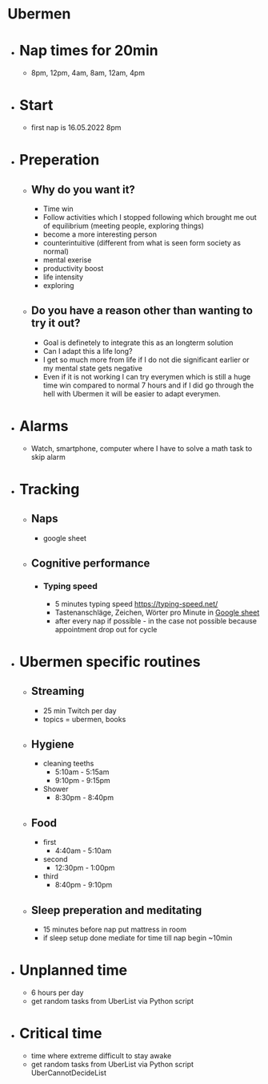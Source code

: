 # Ubermen

- # Nap times for 20min

  - 8pm, 12pm, 4am, 8am, 12am, 4pm

- # Start

  - first nap is 16.05.2022 8pm

- # Preperation

  - ## Why do you want it?
    - Time win
    - Follow activities which I stopped following which brought me out of equilibrium (meeting people, exploring things)
    - become a more interesting person
    - counterintuitive (different from what is seen form society as normal)
    - mental exerise
    - productivity boost
    - life intensity
    - exploring
  - ## Do you have a reason other than wanting to try it out?
    - Goal is definetely to integrate this as an longterm solution
    - Can I adapt this a life long?
    - I get so much more from life if I do not die significant earlier or my mental state gets negative
    - Even if it is not working I can try everymen which is still a huge time win compared to normal 7 hours and if I did go through the hell with Ubermen it will be easier to adapt everymen.

- # Alarms

  - Watch, smartphone, computer where I have to solve a math task to skip alarm

- # Tracking

  - ## Naps
    - google sheet
  - ## Cognitive performance
    - ### Typing speed
      - 5 minutes typing speed https://typing-speed.net/
      - Tastenanschläge, Zeichen, Wörter pro Minute in [Google sheet](https://docs.google.com/spreadsheets/d/1WDMu-WaBP2z2EyajL5h2_1bL624rkUQIdvv55FT9pig/edit#gid=0)
      - after every nap if possible - in the case not possible because appointment drop out for cycle

- # Ubermen specific routines
  - ## Streaming
    - 25 min Twitch per day
    - topics = ubermen, books
  - ## Hygiene
    - cleaning teeths
      - 5:10am - 5:15am
      - 9:10pm - 9:15pm
    - Shower
      - 8:30pm - 8:40pm
  - ## Food
    - first
      - 4:40am - 5:10am
    - second
      - 12:30pm - 1:00pm
    - third
      - 8:40pm - 9:10pm
  - ## Sleep preperation and meditating
    - 15 minutes before nap put mattress in room
    - if sleep setup done mediate for time till nap begin ~10min

- # Unplanned time

  - 6 hours per day
  - get random tasks from UberList via Python script

- # Critical time
  - time where extreme difficult to stay awake
  - get random tasks from UberList via Python script UberCannotDecideList
